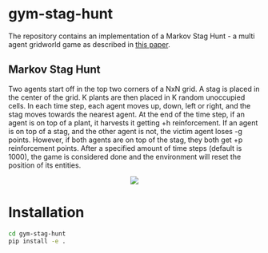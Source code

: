 # gym-stag-hunt

The repository contains an implementation of a Markov Stag Hunt - a multi agent gridworld game as described in [this paper](https://arxiv.org/abs/1709.02865).

## Markov Stag Hunt

Two agents start off in the top two corners of a NxN grid. A stag is placed in the center of the grid. K plants are
then placed in K random unoccupied cells. In each time step, each agent moves up, down, left or right, and the stag 
moves towards the nearest agent. At the end of the time step, if an agent is on top of a plant, it harvests it getting
+h reinforcement. If an agent is on top of a stag, and the other agent is not, the victim agent loses -g points.
However, if both agents are on top of the stag, they both get +p reinforcement points. After a specified amount of
time steps (default is 1000), the game is considered done and the environment will reset the position of its entities.

<p align="center">
  <img src="https://raw.githubusercontent.com/NullDefault/gym-stag-hunt/master/gym_stag_hunt/assets/screenshot.png" />
</p>


# Installation

```bash
cd gym-stag-hunt
pip install -e .
```